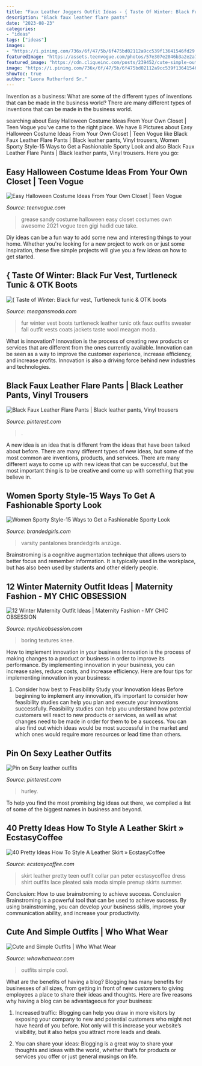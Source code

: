 ```yaml
---
title: "Faux Leather Joggers Outfit Ideas - { Taste Of Winter: Black Fur Vest, Turtleneck Tunic &amp; Otk Boots"
description: "Black faux leather flare pants"
date: "2023-08-23"
categories:
- "ideas"
tags: ["ideas"]
images:
- "https://i.pinimg.com/736x/6f/47/5b/6f475bd02112a9cc539f13641546fd29.jpg"
featuredImage: "https://assets.teenvogue.com/photos/57e307e2046b3a2e2a736776/master/pass/easy-halloween-costumes-grease-sandy.jpg"
featured_image: "https://cdn.cliqueinc.com/posts/239452/cute-simple-outfits-239452-1508555768168-image.700x0c.jpg"
image: "https://i.pinimg.com/736x/6f/47/5b/6f475bd02112a9cc539f13641546fd29.jpg"
ShowToc: true
author: "Leora Rutherford Sr."
---
```



Invention as a business: What are some of the different types of inventions that can be made in the business world?
There are many different types of inventions that can be made in the business world.

	

		
searching about Easy Halloween Costume Ideas From Your Own Closet | Teen Vogue you've came to the right place. We have 8 Pictures about Easy Halloween Costume Ideas From Your Own Closet | Teen Vogue like Black Faux Leather Flare Pants | Black leather pants, Vinyl trousers, Women Sporty Style-15 Ways to Get a Fashionable Sporty Look and also Black Faux Leather Flare Pants | Black leather pants, Vinyl trousers. Here you go:
		
    
## Easy Halloween Costume Ideas From Your Own Closet | Teen Vogue

<img loading=lazy src="https://assets.teenvogue.com/photos/57e307e2046b3a2e2a736776/master/pass/easy-halloween-costumes-grease-sandy.jpg" onerror="this.onerror=null;this.src='https://tse1.mm.bing.net/th?id=OIP.1G_PC1x-4VjEKUzlJOf7pQHaLH&amp;pid=15.1';" alt="Easy Halloween Costume Ideas From Your Own Closet | Teen Vogue">

_Source: teenvogue.com_

>grease sandy costume halloween easy closet costumes own awesome 2021 vogue teen gigi hadid cue take. 

	

Diy ideas can be a fun way to add some new and interesting things to your home. Whether you're looking for a new project to work on or just some inspiration, these five simple projects will give you a few ideas on how to get started.

    
## { Taste Of Winter: Black Fur Vest, Turtleneck Tunic &amp; OTK Boots

<img loading=lazy src="https://www.meagansmoda.com/wp-content/uploads/2014/11/black-faux-fur-vest-over-turtleneck-sweater-tunic-turtleneck-chunky-sweater-Brixton-Wesley-fedora-black-wool-fedora-7-for-all-mankind-black-leather-denim-Stuart-Weitzman-Highland-black-suede-thigh-high-boots.jpg" onerror="this.onerror=null;this.src='https://tse3.mm.bing.net/th?id=OIP.HRikGb2w5Hv2Yi3s8kJMCAHaLH&amp;pid=15.1';" alt="{ Taste of Winter: Black fur vest, Turtleneck tunic &amp; OTK boots">

_Source: meagansmoda.com_

>fur winter vest boots turtleneck leather tunic otk faux outfits sweater fall outfit vests coats jackets taste wool meagan moda. 

	

What is innovation?
Innovation is the process of creating new products or services that are different from the ones currently available. Innovation can be seen as a way to improve the customer experience, increase efficiency, and increase profits. Innovation is also a driving force behind new industries and technologies.

    
## Black Faux Leather Flare Pants | Black Leather Pants, Vinyl Trousers

<img loading=lazy src="https://i.pinimg.com/736x/6f/47/5b/6f475bd02112a9cc539f13641546fd29.jpg" onerror="this.onerror=null;this.src='https://tse4.mm.bing.net/th?id=OIP.a7kr41p7n5QKLIfrdPs1nAHaLz&amp;pid=15.1';" alt="Black Faux Leather Flare Pants | Black leather pants, Vinyl trousers">

_Source: pinterest.com_

>. 

	

A new idea is an idea that is different from the ideas that have been talked about before. There are many different types of new ideas, but some of the most common are inventions, products, and services. There are many different ways to come up with new ideas that can be successful, but the most important thing is to be creative and come up with something that you believe in.

    
## Women Sporty Style-15 Ways To Get A Fashionable Sporty Look

<img loading=lazy src="https://www.brandedgirls.com/wp-content/uploads/2015/07/Varsity-Style.jpg" onerror="this.onerror=null;this.src='https://tse2.mm.bing.net/th?id=OIP.hs6VKYkYRtg0bpGsi3l_uwHaLV&amp;pid=15.1';" alt="Women Sporty Style-15 Ways to Get a Fashionable Sporty Look">

_Source: brandedgirls.com_

>varsity pantalones brandedgirls anzüge. 

	

Brainstroming is a cognitive augmentation technique that allows users to better focus and remember information. It is typically used in the workplace, but has also been used by students and other elderly people.

    
## 12 Winter Maternity Outfit Ideas | Maternity Fashion - MY CHIC OBSESSION

<img loading=lazy src="https://cdn.statically.io/img/www.mychicobsession.com/wp-content/uploads/2018/02/maternity-style-3.jpg?quality=100&amp;f=auto" onerror="this.onerror=null;this.src='https://tse2.mm.bing.net/th?id=OIP.go7nJLh5KiLDeMI7v6YQegHaLH&amp;pid=15.1';" alt="12 Winter Maternity Outfit Ideas | Maternity Fashion - MY CHIC OBSESSION">

_Source: mychicobsession.com_

>boring textures knee. 

	

How to implement innovation in your business
Innovation is the process of making changes to a product or business in order to improve its performance. By implementing innovation in your business, you can increase sales, reduce costs, and increase efficiency. Here are four tips for implementing innovation in your business:
1. Consider how best to Feasibility Study your Innovation Ideas
Before beginning to implement any innovation, it’s important to consider how feasibility studies can help you plan and execute your innovations successfully. Feasibility studies can help you understand how potential customers will react to new products or services, as well as what changes need to be made in order for them to be a success. You can also find out which ideas would be most successful in the market and which ones would require more resources or lead time than others.


    
## Pin On Sexy Leather Outfits

<img loading=lazy src="https://i.pinimg.com/736x/6e/b0/ad/6eb0ad8399601f8d943ae90506626b30.jpg" onerror="this.onerror=null;this.src='https://tse2.mm.bing.net/th?id=OIP.vTzMuhuGQwH_uh03mI_FmwHaOD&amp;pid=15.1';" alt="Pin on Sexy leather outfits">

_Source: pinterest.com_

>hurley. 

	

To help you find the most promising big ideas out there, we compiled a list of some of the biggest names in business and beyond.

    
## 40 Pretty Ideas How To Style A Leather Skirt » EcstasyCoffee

<img loading=lazy src="https://i0.wp.com/www.ecstasycoffee.com/wp-content/uploads/2016/11/leather-skirt22.jpg?resize=736%2C1104" onerror="this.onerror=null;this.src='https://tse1.mm.bing.net/th?id=OIP.wAQKwRL0LNIU_thytOnyVQHaLH&amp;pid=15.1';" alt="40 Pretty Ideas How To Style A Leather Skirt » EcstasyCoffee">

_Source: ecstasycoffee.com_

>skirt leather pretty teen outfit collar pan peter ecstasycoffee dress shirt outfits lace pleated saia moda simple prenup skirts summer. 

	

Conclusion: How to use brainstroming to achieve success.
Conclusion
Brainstroming is a powerful tool that can be used to achieve success. By using brainstroming, you can develop your business skills, improve your communication ability, and increase your productivity.

    
## Cute And Simple Outfits | Who What Wear

<img loading=lazy src="https://cdn.cliqueinc.com/posts/239452/cute-simple-outfits-239452-1508555768168-image.700x0c.jpg" onerror="this.onerror=null;this.src='https://tse3.mm.bing.net/th?id=OIP.YoBoAOYD3-IKQ1dv7s6SRwHaLm&amp;pid=15.1';" alt="Cute and Simple Outfits | Who What Wear">

_Source: whowhatwear.com_

>outfits simple cool. 

	

What are the benefits of having a blog?
Blogging has many benefits for businesses of all sizes, from getting in front of new customers to giving employees a place to share their ideas and thoughts. Here are five reasons why having a blog can be advantageous for your business: 
1. Increased traffic: Blogging can help you draw in more visitors by exposing your company to new and potential customers who might not have heard of you before. Not only will this increase your website’s visibility, but it also helps you attract more leads and deals. 

2. You can share your ideas: Blogging is a great way to share your thoughts and ideas with the world, whether that’s for products or services you offer or just general musings on life.


